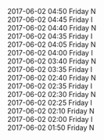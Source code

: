 2017-06-02 04:50 Friday  N  
2017-06-02 04:45 Friday  I  
2017-06-02 04:40 Friday  N  
2017-06-02 04:35 Friday  I  
2017-06-02 04:05 Friday  N  
2017-06-02 04:00 Friday  I  
2017-06-02 03:40 Friday  N  
2017-06-02 03:35 Friday  I  
2017-06-02 02:40 Friday  N  
2017-06-02 02:35 Friday  I  
2017-06-02 02:30 Friday  N  
2017-06-02 02:25 Friday  I  
2017-06-02 02:10 Friday  N  
2017-06-02 02:00 Friday  I  
2017-06-02 01:50 Friday  N  
